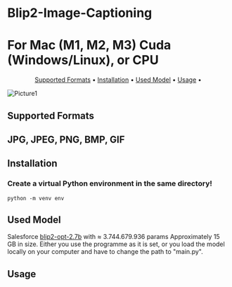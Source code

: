 # Blip2-Image-Captioning
<h1>For Mac (M1, M2, M3) Cuda (Windows/Linux), or CPU</h1>
<div align="center">
  <p>
    <a href="#supported-formats">Supported Formats</a> •
    <a href="#installation">Installation</a> •
    <a href="#used model">Used Model</a> •
    <a href="#usage">Usage</a> •
  </p>
</div>

![Picture1](https://creative-ai.der-zerfleischer.de/images/auto/quer//2024-05-17-122441_530400024634200_barock.jpeg)

## Supported Formats
<div>
    <h2>
        JPG, JPEG, PNG, BMP, GIF
    </h2>
</div>

## Installation

### Create a virtual Python environment in the same directory!
```
python -m venv env
```
## Used Model
Salesforce [blip2-opt-2.7b](https://huggingface.co/Salesforce/blip2-opt-2.7b) with ≈ 3.744.679.936 params
Approximately 15 GB in size. Either you use the programme as it is set, or you load the model locally on your computer and have to change the path to "main.py".
## Usage
